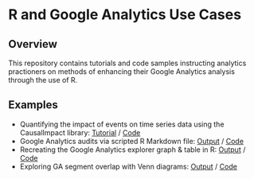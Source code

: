 # R and Google Analytics Use Cases

## Overview

This repository contains tutorials and code samples instructing analytics practioners on methods of enhancing their Google Analytics analysis through the use of R.

## Examples

- Quantifying the impact of events on time series data using the CausalImpact library: [Tutorial](https://adamribaudo.github.io/R-Google-Analytics-Examples/Tutorial-Causal-Impact.nb.html) / [Code](Tutorial-Causal-Impact.Rmd)
- Google Analytics audits via scripted R Markdown file: [Output](https://adamribaudo.github.io/R-Google-Analytics-Examples/GA-Audit-Tool.html) / [Code](GA-Audit-Tool.Rmd)
- Recreating the Google Analytics explorer graph & table in R: [Output](https://adamribaudo.github.io/R-Google-Analytics-Examples/GA-explorer-in-R.nb.html) / [Code](https://adamribaudo.github.io/R-Google-Analytics-Examples/GA-explorer-in-R.Rmd)
- Exploring GA segment overlap with Venn diagrams: [Output](GA-segment-overlap.html) / [Code](GA-segment-overlap.Rmd)

